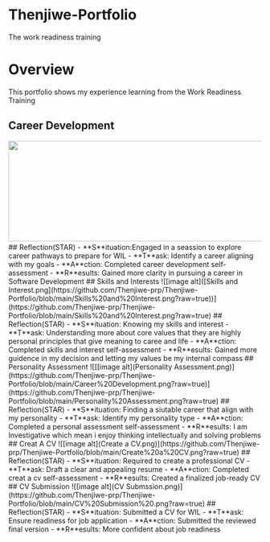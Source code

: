 # Thenjiwe-Portfolio
The work readiness training
# Overview 
This portfolio shows my experience learning from the Work Readiness Training 
## Career Development
<img src="[![[image alt](Career Development.png)](https://github.com/Thenjiwe-prp/Thenjiwe-Portfolio/blob/main/Career%20Development.png?raw=true)](https://github.com/Thenjiwe-prp/Thenjiwe-Portfolio/blob/main/Career%20Development.png)" width="2500" height="200">
## Reflection(STAR)
- **S**ituation:Engaged in a seassion to explore career pathways to prepare for WIL
- **T**ask: Identify a career aligning with my goals
- **A**ction: Completed career development self-assessment
- **R**esults: Gained more clarity in pursuing a career in Software Development
## Skills and Interests 
![[image alt]([Skills and Interest.png](https://github.com/Thenjiwe-prp/Thenjiwe-Portfolio/blob/main/Skills%20and%20Interest.png?raw=true))](https://github.com/Thenjiwe-prp/Thenjiwe-Portfolio/blob/main/Skills%20and%20Interest.png?raw=true)
## Reflection(STAR)
- **S**ituation: Knowing my skills and interest 
- **T**ask: Understanding more about core values that they are highly personal principles that give meaning to caree and life 
- **A**ction: Completed skills and interest self-assessment
- **R**esults: Gained more guidence in my decision and letting my values be my internal compass
## Personality Assessment 
![[[image alt](Personality Assessment.png)](https://github.com/Thenjiwe-prp/Thenjiwe-Portfolio/blob/main/Career%20Development.png?raw=true)](https://github.com/Thenjiwe-prp/Thenjiwe-Portfolio/blob/main/Personality%20Assessment.png?raw=true)
## Reflection(STAR)
- **S**ituation: Finding a siutable career that align with my personality
- **T**ask: Identify my personality type
- **A**ction: Completed a personal assessment self-assessment
- **R**esults: I am Investigative which mean i enjoy thinking intellectually and solving problems
## Creat A CV 
![[image alt](Create a CV.png)](https://github.com/Thenjiwe-prp/Thenjiwe-Portfolio/blob/main/Create%20a%20CV.png?raw=true)
## Reflection(STAR)
- **S**ituation: Required to create a professional CV
- **T**ask: Draft a clear and appealing resume
- **A**ction: Completed creat a cv self-assessment
- **R**esults: Created a finalized job-ready CV
## CV Submission 
![[image alt](CV Submssion.png)](https://github.com/Thenjiwe-prp/Thenjiwe-Portfolio/blob/main/CV%20Submission%20.png?raw=true)
## Reflection(STAR)
- **S**ituation: Submitted a CV for WIL
- **T**ask: Ensure readiness for job application
- **A**ction: Submitted the reviewed final version
- **R**esults: More confident about job readiness






